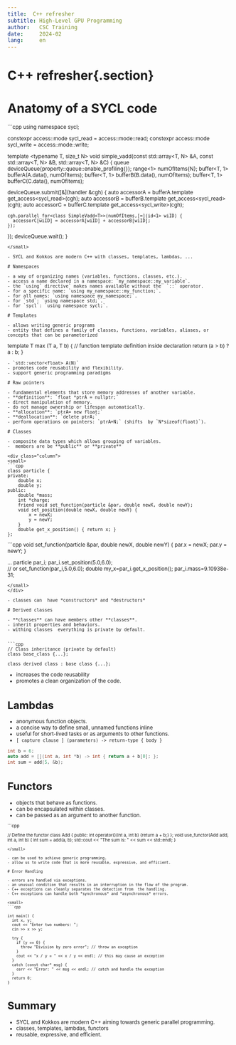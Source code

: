 ```yaml
---
title:  C++ refresher 
subtitle: High-Level GPU Programming 
author:   CSC Training
date:     2024-02
lang:     en
---
```


# C++ refresher{.section}

# Anatomy of a SYCL code

<small>
```cpp
using namespace sycl;

constexpr access::mode sycl_read = access::mode::read; constexpr access::mode sycl_write = access::mode::write;

template <typename T, size_t N>
void simple_vadd(const std::array<T, N> &A, const std::array<T, N> &B, std::array<T, N> &C) {
  queue deviceQueue{property::queue::enable_profiling{}};
  range<1> numOfItems{N};
  buffer<T, 1> bufferA(A.data(), numOfItems); buffer<T, 1> bufferB(B.data(), numOfItems); buffer<T, 1> bufferC(C.data(), numOfItems);

  deviceQueue.submit([&](handler &cgh) {
    auto accessorA = bufferA.template get_access<sycl_read>(cgh); auto accessorB = bufferB.template get_access<sycl_read>(cgh);
    auto accessorC = bufferC.template get_access<sycl_write>(cgh);

    cgh.parallel_for<class SimpleVadd<T>>(numOfItems,[=](id<1> wiID) {
      accessorC[wiID] = accessorA[wiID] + accessorB[wiID];
    });
  });
  deviceQueue.wait();
}
```
</small>

- SYCL and Kokkos are modern C++ with classes, templates, lambdas, ...

# Namespaces

- a way of organizing names (variables, functions, classes, etc.).
- access a name declared in a namespace: `my_namespace::my_variable`.
- the `using` directive` makes names available without the  `::` operator.
- for a specific name: `using my_namespace::my_function;`.
- for all names: `using namespace my_namespace;`.
- for `std`: `using namespace std;`.
- for `sycl`: `using namespace sycl;`.

# Templates

- allows writing generic programs
- entity that defines a family of classes, functions, variables, aliases, or concepts that can be parameterized 
```
template <class T>
T max (T a, T b) { // function template definition inside declaration
  return (a > b) ? a : b;
}
```
- `std::vector<float> A(N)`
- promotes code reusability and flexibility.
- support generic programming paradigms

# Raw pointers

- fundamental elements that store memory addresses of another variable. 
- **definition**: `float *ptrA = nullptr;`
- direct manipulation of memory.
- do not manage ownership or lifespan automatically.
- **allocation**: `ptrA= new float;`
- **deallocation**: `delete ptrA;`
- perform operations on pointers: `ptrA+N;` (shifts  by `N*sizeof(float)`).

# Classes

- composite data types which allows grouping of variables.
-  members are be **public** or **private**

<div class="column">
<small>
```cpp
class particle {
private:
    double x;
    double y;
public:
    double *mass;
    int *charge;
    friend void set_function(particle &par, double newX, double newY); 
    void set_position(double newX, double newY) {
        x = newX;
        y = newY;
    }
    double get_x_position() { return x; }
};

```
</small>
</div>



<div class="column">
<small>
```cpp
void set_function(particle &par, double newX, double newY) {
    par.x = newX;
    par.y = newY;
}


...
particle par_i; 
par_i.set_position(5.0,6.0);  
// or
set_function(par_i,5.0,6.0); 
double my_x=par_i.get_x_position(); 
par_i.mass=9.10938e-31;
```
</small>
</div>

- classes can  have *constructors* and *destructors*

# Derived classes

- **classes** can have members other **classes**.
- inherit properties and behaviors.
- withing classes  everything is private by default.


```cpp
// Class inheritance (private by default)
class base_class {...};

class derived_class : base_class {...};
```

- increases the code reusability 
- promotes a clean organization of the code.

# Lambdas

- anonymous function objects.
- a concise way to define small, unnamed functions inline 
- useful for short-lived tasks or as arguments to other functions.
- `[ capture clause ] (parameters) -> return-type { body }`
```cpp
int b = 6;
auto add = [](int a, int *b) -> int { return a + b[0]; };
int sum = add(5, &b);

```


# Functors

- objects that behave as functions.
- can be encapsulated within classes.
- can be passed as an argument to another function.

<small>
```cpp
  
// Define the functor
class Add {
public:
    int operator()(int a, int b) {return a + b;}
};
void use_functor(Add add, int a, int b) {
    int sum = add(a, b);
    std::cout << "The sum is: " << sum << std::endl;
}

```
</small>

- can be used to achieve generic programming.
- allow us to write code that is more reusable, expressive, and efficient.

# Error Handling

- errors are handled via exceptions. 
- an unusual condition that results in an interruption in the flow of the program.
- C++ exceptions can cleanly separates the detection from  the handling.
- C++ exceptions can handle both *synchronous* and *asynchronous* errors.

<small>
```cpp

int main() {
  int x, y;
  cout << "Enter two numbers: ";
  cin >> x >> y;

  try {
    if (y == 0) {
      throw "Division by zero error"; // throw an exception
    }
    cout << "x / y = " << x / y << endl; // this may cause an exception
  }
  catch (const char* msg) {
    cerr << "Error: " << msg << endl; // catch and handle the exception
  }
  return 0;
}

```
</small>

# Summary

- SYCL and Kokkos are modern C++  aiming towards generic parallel programming. 
- classes, templates, lambdas, functors
- reusable, expressive, and efficient.

